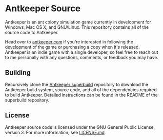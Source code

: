 # Antkeeper Source

Antkeeper is an ant colony simulation game currently in development for Windows, Mac OS X, and GNU/Linux. This repository contains all of the source code to Antkeeper.

Head over to [antkeeper.com](https://antkeeper.com/) if you're interested in following the development of the game or purchasing a copy when it's released. Antkeeper is an indie game with a single developer, so feel free to reach out to me personally with any questions, comments, or feedback you may have.

## Building

Recursively clone the [Antkeeper superbuild](https://github.com/antkeeper/antkeeper-superbuild) repository to download the Antkeeper build system, source code, and all of the dependencies required to build Antkeeper. Detailed instructions can be found in the README of the superbuild repository.

## License

Antkeeper source code is licensed under the GNU General Public License, version 3. For more information, see [LICENSE.md](./LICENSE.md).
